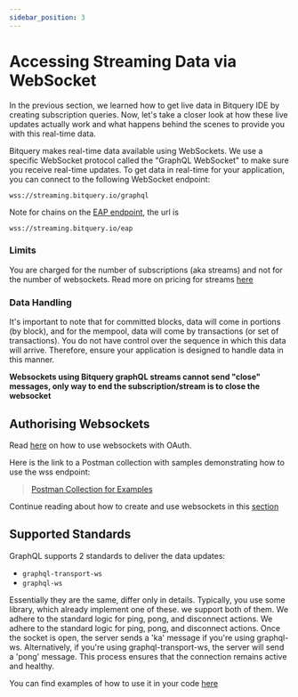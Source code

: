 ```yaml
---
sidebar_position: 3
---
```


# Accessing Streaming Data via WebSocket

In the previous section, we learned how to get live data in Bitquery IDE by creating subscription queries. Now, let's take a closer look at how these live updates actually work and what happens behind the scenes to provide you with this real-time data.

Bitquery makes real-time data available using WebSockets. We use a specific WebSocket protocol called the "GraphQL WebSocket" to make sure you receive real-time updates. To get data in real-time for your application, you can connect to the following WebSocket endpoint:

```
wss://streaming.bitquery.io/graphql
```

Note for chains on the [EAP endpoint](https://streaming.bitquery.io/eap), the url is

```
wss://streaming.bitquery.io/eap
```

### Limits

You are charged for the number of subscriptions (aka streams) and not for the number of websockets. Read more on pricing for streams [here](https://docs.bitquery.io/docs/ide/points/#how-are-points-calculated-for-subscriptions)


### Data Handling

It's important to note that for committed blocks, data will come in portions (by block), and for the mempool, data will come by transactions (or set of transactions). You do not have control over the sequence in which this data will arrive. Therefore, ensure your application is designed to handle data in this manner.

**Websockets using Bitquery graphQL streams cannot send "close" messages, only way to end the subscription/stream is to close the websocket**


## Authorising Websockets

Read [here](https://docs.bitquery.io/docs/authorisation/websocket/) on how to use websockets with OAuth.

Here is the link to a Postman collection with samples demonstrating how to use the wss endpoint:

> [Postman Collection for Examples](https://www.postman.com/interstellar-eclipse-270749/workspace/bitquery)

Continue reading about how to create and use websockets in this [section](/docs/subscriptions/subscription.md)

## Supported Standards

GraphQL supports 2 standards to deliver the data updates:

- `graphql-transport-ws`
- `graphql-ws`

Essentially they are the same, differ only in details. Typically, you use some library,
which already implement one of these. we support both of them. We adhere to the standard logic for ping, pong, and disconnect actions.
We adhere to the standard logic for ping, pong, and disconnect actions. Once the socket is open, the server sends a 'ka' message if you're using graphql-ws. Alternatively, if you're using graphql-transport-ws, the server will send a 'pong' message. This process ensures that the connection remains active and healthy.

You can find examples of how to use it in your code [here](/docs/subscriptions/examples.md)
